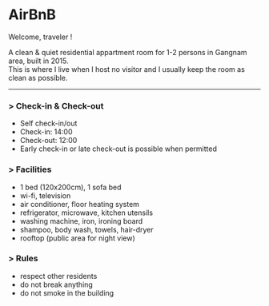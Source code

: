 # AirBnB
  
Welcome, traveler !  
  
A clean & quiet residential appartment room for 1-2 persons in Gangnam area, built in 2015.  
This is where I live when I host no visitor and I usually keep the room as clean as possible.
  
-----
  
### > Check-in & Check-out
- Self check-in/out 
- Check-in: 14:00
- Check-out: 12:00
- Early check-in or late check-out is possible when permitted
  
### > Facilities
- 1 bed (120x200cm), 1 sofa bed
- wi-fi, television
- air conditioner, floor heating system
- refrigerator, microwave, kitchen utensils
- washing machine, iron, ironing board
- shampoo, body wash, towels, hair-dryer
- rooftop (public area for night view)
  
### > Rules
- respect other residents
- do not break anything
- do not smoke in the building
